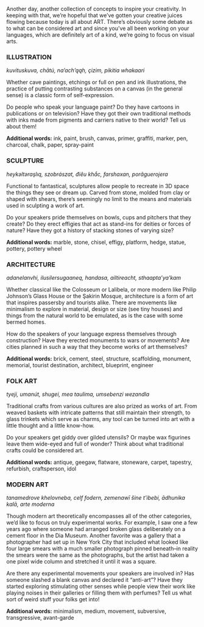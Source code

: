 Another day, another collection of concepts to inspire your creativity. In keeping with that, we’re hopeful that we’ve gotten your creative juices flowing because today is all about ART. There’s obviously some debate as to what can be considered art and since you’ve all been working on your languages, which are definitely art of a kind, we’re going to focus on visual arts.

### ILLUSTRATION

_kuvituskuva, chātú, naʼachʼąąh, çizim, pikitia whakaari_

Whether cave paintings, etchings or full on pen and ink illustrations, the practice of putting contrasting substances on a canvas (in the general sense) is a classic form of self-expression.

Do people who speak your language paint? Do they have cartoons in publications or on television? Have they got their own traditional methods with inks made from pigments and carriers native to their world? Tell us about them!

**Additional words:** ink, paint, brush, canvas, primer, graffiti, marker, pen, charcoal, chalk, paper, spray-paint

### SCULPTURE

_heykəltəraşlıq, szobrászat, điêu khắc, farshaxan, porãguerojera_

Functional to fantastical, sculptures allow people to recreate in 3D space the things they see or dream up. Carved from stone, molded from clay or shaped with shears, there’s seemingly no limit to the means and materials used in sculpting a work of art.

Do your speakers pride themselves on bowls, cups and pitchers that they create? Do they erect effigies that act as stand-ins for deities or forces of nature? Have they got a history of stacking stones of varying size?

**Additional words:** marble, stone, chisel, effigy, platform, hedge, statue, pottery, pottery wheel

### ARCHITECTURE

_adanelanvhi, ilusilersugaaneq, handasa, ailtireacht, sthaaptaʼyaʼkam_

Whether classical like the Colosseum or Lalibela, or more modern like Philip Johnson’s Glass House or the Şakirin Mosque, architecture is a form of art that inspires passersby and tourists alike. There are movements like minimalism to explore in material, design or size (see tiny houses) and things from the natural world to be emulated, as is the case with some bermed homes.

How do the speakers of your language express themselves through construction? Have they erected monuments to wars or movements? Are cities planned in such a way that they become works of art themselves?

**Additional words:** brick, cement, steel, structure, scaffolding, monument, memorial, tourist destination, architect, blueprint, engineer

### FOLK ART

_tyeji, umanút, shugei, mea taulima, umsebenzi wezandla_

Traditional crafts from various cultures are also prized as works of art. From weaved baskets with intricate patterns that still maintain their strength, to glass trinkets which serve as charms, any tool can be turned into art with a little thought and a little know-how.

Do your speakers get giddy over gilded utensils? Or maybe wax figurines leave them wide-eyed and full of wonder? Think about what traditional crafts could be considered art.

**Additional words:** antique, geegaw, flatware, stoneware, carpet, tapestry, refurbish, craftsperson, idol

### MODERN ART

_tanamedrove khelovneba, celf fodern, zemenawī šine t’ibebi, ādhunika kalā, arte moderna_

Though modern art theoretically encompasses all of the other categories, we’d like to focus on truly experimental works. For example, I saw one a few years ago where someone had arranged broken glass deliberately on a cement floor in the Dia Museum. Another favorite was a gallery that a photographer had set up in New York City that included what looked like four large smears with a much smaller photograph pinned beneath–in reality the smears were the same as the photographs, but the artist had taken a one pixel wide column and stretched it until it was a square.

Are there any experimental movements your speakers are involved in? Has someone slashed a blank canvas and declared it “anti-art”? Have they started exploring stimulating other senses while people view their work like playing noises in their galleries or filling them with perfumes? Tell us what sort of weird stuff your folks get into!

**Additional words:** minimalism, medium, movement, subversive, transgressive, avant-garde
